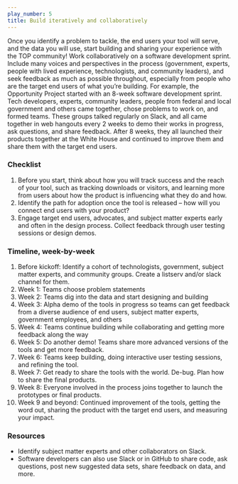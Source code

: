 ```yaml
---
play_number: 5
title: Build iteratively and collaboratively
---
```


Once you identify a problem to tackle, the end users your tool will serve, and the data you will use, start building and sharing your experience with the TOP community! Work collaboratively on a software development sprint. Include many voices and perspectives in the process (government, experts, people with lived experience, technologists, and community leaders), and seek feedback as much as possible throughout, especially from people who are the target end users of what you’re building. For example, the Opportunity Project started with an 8-week software development sprint. Tech developers, experts, community leaders, people from federal and local government and others came together, chose problems to work on, and formed teams.  These groups talked regularly on Slack, and all came together in web hangouts every 2 weeks to demo their works in progress, ask questions, and share feedback. After 8 weeks, they all launched their products together at the White House and continued to improve them and share them with the target end users.

### Checklist
1. Before you start, think about how you will track success and the reach of your tool, such as tracking downloads or visitors, and learning more from users about how the product is influencing what they do and how. 
2. Identify the path for adoption once the tool is released – how will you connect end users with your product?  
3. Engage target end users, advocates, and subject matter experts early and often in the design process. Collect feedback through user testing sessions or design demos.

### Timeline, week-by-week

1. Before kickoff: Identify a cohort of technologists, government, subject matter experts, and community groups. Create a listserv and/or slack channel for them. 
1. Week 1: Teams choose problem statements 
1. Week 2: Teams dig into the data and start designing and building
1. Week 3: Alpha demo of the tools in progress so teams can get feedback from a diverse audience of end users, subject matter experts, government employees, and others
1. Week 4: Teams continue building while collaborating and getting more feedback along the way
1. Week 5: Do another demo! Teams share more advanced versions of the tools and get more feedback. 
1. Week 6: Teams keep building, doing interactive user testing sessions, and refining the tool. 
1. Week 7:  Get ready to share the tools with the world. De-bug. Plan how to share the final products. 
1. Week 8:  Everyone involved in the process joins together to launch the prototypes or final products.
1. Week 9 and beyond: Continued improvement of the tools, getting the word out, sharing the product with the target end users, and measuring your impact. 

### Resources
- Identify subject matter experts and other collaborators on Slack.
- Software developers can also use Slack or in GitHub to share code, ask questions, post new suggested data sets, share feedback on data, and more.  